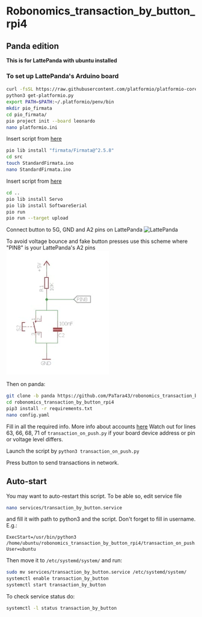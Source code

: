 # Robonomics_transaction_by_button_rpi4
## Panda edition
**This is for LattePanda with ubuntu installed**
### To set up LattePanda's Arduino board
```bash
curl -fsSL https://raw.githubusercontent.com/platformio/platformio-core-installer/master/get-platformio.py -o get-platformio.py
python3 get-platformio.py
export PATH=$PATH:~/.platformio/penv/bin
mkdir pio_firmata
cd pio_firmata/
pio project init --board leonardo
nano platformio.ini
```
Insert script from [here](https://platformio.org/lib/show/307/Firmata/installation)
```bash
pio lib install "firmata/Firmata@^2.5.8"
cd src
touch StandardFirmata.ino
nano StandardFirmata.ino
```
Insert script from [here](https://platformio.org/lib/show/307/Firmata/examples)
```bash
cd ..
pio lib install Servo
pio lib install SoftwareSerial
pio run
pio run --target upload
```
Connect button to 5G, GND and A2 pins on LattePanda
![LattePanda](https://core-electronics.com.au/media/wysiwyg/tutorials/sam/Pinout-Development-Support.png "LattePanda")

To avoid voltage bounce and fake button presses use this scheme where "PIN8" is your LattePanda's A2 pins
![scheme](https://github.com/PaTara43/media/blob/master/button_panda?raw=true "scheme")

Then on panda:
```bash
git clone -b panda https://github.com/PaTara43/robonomics_transaction_by_button_rpi4
cd robonomics_transaction_by_button_rpi4
pip3 install -r requirements.txt
nano config.yaml
```

Fill in all the required info. More info about accounts [here](https://wiki.robonomics.network/docs/create-account-in-dapp/)
Watch out for lines 63, 66, 68, 71 of `transaction_on_push.py` if your board device address or pin or voltage level differs.

Launch the script by `python3 transaction_on_push.py`

Press button to send transactions in network.

## Auto-start
You may want to auto-restart this script. To be able so, edit service file
```bash
nano services/transaction_by_button.service
```
and fill it with path to python3 and the script. Don't forget to fill in username. E.g.:
```
ExecStart=/usr/bin/python3 /home/ubuntu/robonomics_transaction_by_button_rpi4/transaction_on_push.py
User=ubuntu
```
Then move it to `/etc/systemd/system/` and run:
```bash
sudo mv services/transaction_by_button.service /etc/systemd/system/
systemctl enable transaction_by_button
systemctl start transaction_by_button
```
To check service status do:
```bash
systemctl -l status transaction_by_button
```
